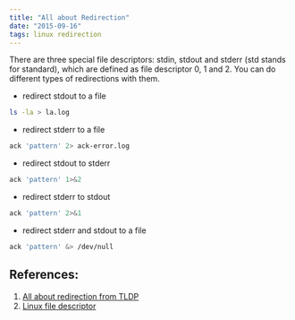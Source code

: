```yaml
---
title: "All about Redirection"
date: "2015-09-16"
tags: linux redirection
---
```


There are three special file descriptors: stdin, stdout and stderr (std stands for standard), which are defined as file descriptor 0, 1 and 2. You can do different types of redirections with them.

* redirect stdout to a file

```bash
ls -la > la.log
```

* redirect stderr to a file

```bash
ack 'pattern' 2> ack-error.log
```

* redirect stdout to stderr

```bash
ack 'pattern' 1>&2
```

* redirect stderr to stdout

```bash
ack 'pattern' 2>&1
```

* redirect stderr and stdout to a file

```bash
ack 'pattern' &> /dev/null
```

## References:
1. [All about redirection from TLDP](http://tldp.org/HOWTO/Bash-Prog-Intro-HOWTO-3.html)
2. [Linux file descriptor](http://stackoverflow.com/questions/22367920/is-it-possible-that-linux-file-descriptor-0-1-2-not-for-stdin-stdout-and-stderr)
